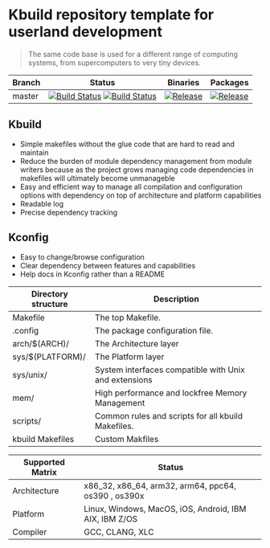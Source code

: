 
# Kbuild repository template for userland development
> The same code base is used for a different range of computing systems, from supercomputers to very tiny devices.

| Branch     | Status             | Binaries                 | Packages       |
|------------|--------------------|--------------------------|----------------|
| master     | [![Build Status](https://travis-ci.org/n13l/kbuild.png?branch=master)](https://travis-ci.org/n13l/kbuild) [![Build Status](https://snap-ci.com/n13l/kbuild/branch/master/build_image)](https://snap-ci.com/n13l/kbuild/branch/master) | [![Release](https://img.shields.io/github/release/n13l/kbuild.svg)](https://github.com/n13l/kbuild/releases/latest) | [![Release](https://img.shields.io/github/release/n13l/kbuild.svg)](https://packagecloud.io/n13l/openaaa) |

## Kbuild 
- Simple makefiles without the glue code that are hard to read and maintain
- Reduce the burden of module dependency management from module writers because as the project grows managing code dependencies in makefiles will ultimately become unmanageble
- Easy and efficient way to manage all compilation and configuration options with dependency on top of architecture and platform capabilities
- Readable log
- Precise dependency tracking

## Kconfig
- Easy to change/browse configuration
- Clear dependency between features and capabilities
- Help docs in Kconfig rather than a README

| Directory structure     | Description
|-------------------------|---------------------------------------------------
| Makefile                | The top Makefile.
| .config                 | The package configuration file.
| arch/$(ARCH)/           | The Architecture layer
| sys/$(PLATFORM)/        | The Platform layer
| sys/unix/               | System interfaces compatible with Unix and extensions
| mem/                    | High performance and lockfree Memory Management
| scripts/                | Common rules and scripts for all kbuild Makefiles.
| kbuild Makefiles        | Custom Makfiles

| Supported Matrix | Status                                                   |
|------------------|----------------------------------------------------------|
| Architecture     | x86_32, x86_64, arm32, arm64, ppc64, os390 , os390x      |
| Platform         | Linux, Windows, MacOS, iOS, Android, IBM AIX, IBM Z/OS   |
| Compiler         | GCC, CLANG, XLC                                          |

